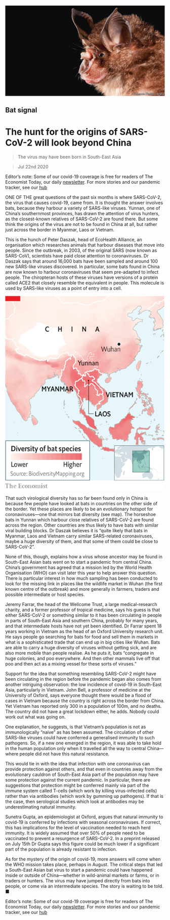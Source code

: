![](./images/20200725_STP003.jpg)

## Bat signal

# The hunt for the origins of SARS-CoV-2 will look beyond China

> The virus may have been born in South-East Asia

> Jul 22nd 2020

Editor’s note: Some of our covid-19 coverage is free for readers of The Economist Today, our daily [newsletter](https://www.economist.com/https://my.economist.com/user#newsletter). For more stories and our pandemic tracker, see our [hub](https://www.economist.com//news/2020/03/11/the-economists-coverage-of-the-coronavirus)

ONE OF THE great questions of the past six months is where SARS-CoV-2, the virus that causes covid-19, came from. It is thought the answer involves bats, because they harbour a variety of SARS-like viruses. Yunnan, one of China’s southernmost provinces, has drawn the attention of virus hunters, as the closest-known relatives of SARS-CoV-2 are found there. But some think the origins of the virus are not to be found in China at all, but rather just across the border in Myanmar, Laos or Vietnam.

This is the hunch of Peter Daszak, head of EcoHealth Alliance, an organisation which researches animals that harbour diseases that move into people. Since the outbreak, in 2003, of the original SARS (now known as SARS-CoV), scientists have paid close attention to coronaviruses. Dr Daszak says that around 16,000 bats have been sampled and around 100 new SARS-like viruses discovered. In particular, some bats found in China are now known to harbour coronaviruses that seem pre-adapted to infect people. The chiropteran hosts of these viruses have versions of a protein called ACE2 that closely resemble the equivalent in people. This molecule is used by SARS-like viruses as a point of entry into a cell.

![](./images/20200725_STM930.png)

That such virological diversity has so far been found only in China is because few people have looked at bats in countries on the other side of the border. Yet these places are likely to be an evolutionary hotspot for coronaviruses—one that mirrors bat diversity (see map). The horseshoe bats in Yunnan which harbour close relatives of SARS-CoV-2 are found across the region. Other countries are thus likely to have bats with similar viral building blocks. Dr Daszak believes it is “quite likely that bats in Myanmar, Laos and Vietnam carry similar SARS-related coronaviruses, maybe a huge diversity of them, and that some of them could be close to SARS-CoV-2”.

None of this, though, explains how a virus whose ancestor may be found in South-East Asian bats went on to start a pandemic from central China. China’s government has agreed that a mission led by the World Health Organisation (WHO) can visit later this year to help answer this question. There is particular interest in how much sampling has been conducted to look for the missing link in places like the wildlife market in Wuhan (the first known centre of the outbreak) and more generally in farmers, traders and possible intermediate or host species.

Jeremy Farrar, the head of the Wellcome Trust, a large medical-research charity, and a former professor of tropical medicine, says his guess is that either SARS-CoV-2 or something similar to it has been circulating in people in parts of South-East Asia and southern China, probably for many years, and that intermediate hosts have not yet been identified. Dr Farrar spent 18 years working in Vietnam as the head of an Oxford University research unit. He says people go searching for bats for food and sell them in markets in what is a sophisticated trade that can end up in big cities like Wuhan. Bats are able to carry a huge diversity of viruses without getting sick, and are also more mobile than people realise. As he puts it, bats “congregate in huge colonies, and poo everywhere. And then other mammals live off that poo and then act as a mixing vessel for these sorts of viruses.”

Support for the idea that something resembling SARS-CoV-2 might have been circulating in the region before the pandemic began also comes from another intriguing observation: the low incidence of covid-19 in South-East Asia, particularly in Vietnam. John Bell, a professor of medicine at the University of Oxford, says everyone thought there would be a flood of cases in Vietnam because the country is right across the border from China. Yet Vietnam has reported only 300 in a population of 100m, and no deaths. The country did not have a great lockdown either, he adds. Nobody could work out what was going on.

One explanation, he suggests, is that Vietnam’s population is not as immunologically “naive” as has been assumed. The circulation of other SARS-like viruses could have conferred a generalised immunity to such pathogens. So, if a new one emerged in the region, it was able to take hold in the human population only when it travelled all the way to central China—where people did not have this natural resistance.

This would tie in with the idea that infection with one coronavirus can provide protection against others, and that even in countries away from the evolutionary cauldron of South-East Asia part of the population may have some protection against the current pandemic. In particular, there are suggestions that protection might be conferred mainly via part of the immune system called T-cells (which work by killing virus-infected cells) rather than via antibodies (which work by gumming up pathogens). If that is the case, then serological studies which look at antibodies may be underestimating natural immunity.

Sunetra Gupta, an epidemiologist at Oxford, argues that natural immunity to covid-19 is conferred by infections with seasonal coronaviruses. If correct, this has implications for the level of vaccination needed to reach herd immunity. It is widely assumed that over 50% of people need to be vaccinated to prevent a resurgence of SARS-CoV-2. In a preprint released on July 15th Dr Gupta says this figure could be much lower if a significant part of the population is already resistant to infection.

As for the mystery of the origin of covid-19, more answers will come when the WHO mission takes place, perhaps in August. The critical steps that led a South-East Asian bat virus to start a pandemic could have happened inside or outside of China—whether in wild-animal markets or farms, or in traders or hunters. The virus may have jumped directly from bats into people, or come via an intermediate species. The story is waiting to be told. ■

Editor’s note: Some of our covid-19 coverage is free for readers of The Economist Today, our daily [newsletter](https://www.economist.com/https://my.economist.com/user#newsletter). For more stories and our pandemic tracker, see our [hub](https://www.economist.com//news/2020/03/11/the-economists-coverage-of-the-coronavirus)